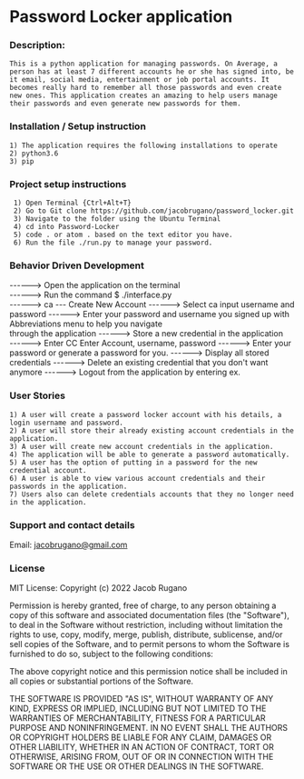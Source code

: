
# Password Locker application
### Description: 
    This is a python application for managing passwords. On Average, a person has at least 7 different accounts he or she has signed into, be it email, social media, entertainment or job portal accounts. It becomes really hard to remember all those passwords and even create new ones. This application creates an amazing to help users manage their passwords and even generate new passwords for them.

### Installation / Setup instruction
    1) The application requires the following installations to operate
    2) python3.6
    3) pip  


### Project setup instructions
     1) Open Terminal {Ctrl+Alt+T}
     2) Go to Git clone https://github.com/jacobrugano/password_locker.git
     3) Navigate to the folder using the Ubuntu Terminal
     4) cd into Password-Locker
     5) code . or atom . based on the text editor you have.
     6) Run the file ./run.py to manage your password.

### Behavior Driven Development

------> Open the application on the terminal	
------> Run the command $ ./interface.py	
------> ca --- Create New Account
------> Select ca	input username and password
------> Enter your password and username you signed up with	Abbreviations menu to help you navigate     
        through the application
------> Store a new credential in the application	
------> Enter CC	Enter Account, username, password
------> Enter your password or generate a password for you.
------> Display all stored credentials
------> Delete an existing credential that you don't want anymore
------> Logout from the application by entering ex.

### User Stories
    1) A user will create a password locker account with his details, a login username and password.
    2) A user will store their already existing account credentials in the application.
    3) A user will create new account credentials in the application. 
    4) The application will be able to generate a password automatically.
    5) A user has the option of putting in a password for the new credential account. 
    6) A user is able to view various account credentials and their passwords in the application.
    7) Users also can delete credentials accounts that they no longer need in the application.

### Support and contact details
  Email: jacobrugano@gmail.com

### License
MIT License:
Copyright (c) 2022 Jacob Rugano

Permission is hereby granted, free of charge, to any person obtaining a copy of this software and associated documentation files (the "Software"), to deal in the Software without restriction, including without limitation the rights to use, copy, modify, merge, publish, distribute, sublicense, and/or sell copies of the Software, and to permit persons to whom the Software is furnished to do so, subject to the following conditions:

The above copyright notice and this permission notice shall be included in all copies or substantial portions of the Software.

THE SOFTWARE IS PROVIDED "AS IS", WITHOUT WARRANTY OF ANY KIND, EXPRESS OR IMPLIED, INCLUDING BUT NOT LIMITED TO THE WARRANTIES OF MERCHANTABILITY, FITNESS FOR A PARTICULAR PURPOSE AND NONINFRINGEMENT. IN NO EVENT SHALL THE AUTHORS OR COPYRIGHT HOLDERS BE LIABLE FOR ANY CLAIM, DAMAGES OR OTHER LIABILITY, WHETHER IN AN ACTION OF CONTRACT, TORT OR OTHERWISE, ARISING FROM, OUT OF OR IN CONNECTION WITH THE SOFTWARE OR THE USE OR OTHER DEALINGS IN THE SOFTWARE.